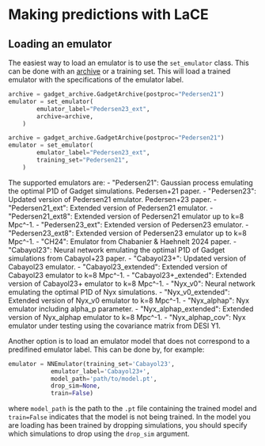 # Making predictions with LaCE

## Loading an emulator 
The easiest way to load an emulator is to use the `set_emulator` class. This can be done with an [archive](archive.md) or a training set. This will load a trained emulator with the specifications of the emulator label.

```python
archive = gadget_archive.GadgetArchive(postproc="Pedersen21")
emulator = set_emulator(
        emulator_label="Pedersen23_ext",
        archive=archive,
    )
```

```python
archive = gadget_archive.GadgetArchive(postproc="Pedersen21")
emulator = set_emulator(
        emulator_label="Pedersen23_ext",
        training_set="Pedersen21",
    )
```

The supported emulators are: 
    - "Pedersen21": Gaussian process emulating the optimal P1D of Gadget simulations. Pedersen+21 paper.
    - "Pedersen23": Updated version of Pedersen21 emulator. Pedersen+23 paper.
    - "Pedersen21_ext": Extended version of Pedersen21 emulator.
    - "Pedersen21_ext8": Extended version of Pedersen21 emulator up to k=8 Mpc^-1.
    - "Pedersen23_ext": Extended version of Pedersen23 emulator.
    - "Pedersen23_ext8": Extended version of Pedersen23 emulator up to k=8 Mpc^-1.
    - "CH24": Emulator from Chabanier & Haehnelt 2024 paper.
    - "Cabayol23": Neural network emulating the optimal P1D of Gadget simulations from Cabayol+23 paper.
    - "Cabayol23+": Updated version of Cabayol23 emulator.
    - "Cabayol23_extended": Extended version of Cabayol23 emulator to k=8 Mpc^-1.
    - "Cabayol23+_extended": Extended version of Cabayol23+ emulator to k=8 Mpc^-1.
    - "Nyx_v0": Neural network emulating the optimal P1D of Nyx simulations.
    - "Nyx_v0_extended": Extended version of Nyx_v0 emulator to k=8 Mpc^-1.
    - "Nyx_alphap": Nyx emulator including alpha_p parameter.
    - "Nyx_alphap_extended": Extended version of Nyx_alphap emulator to k=8 Mpc^-1.
    - "Nyx_alphap_cov": Nyx emulator under testing using the covariance matrix from DESI Y1.

Another option is to load an emulator model that does not correspond to a predifined emulator label. This can be done by, for example:

```python
emulator = NNEmulator(training_set='Cabayol23', 
            emulator_label='Cabayol23+',
            model_path='path/to/model.pt',
            drop_sim=None,
            train=False)
```
where `model_path` is the path to the `.pt` file containing the trained model and `train=False` indicates that the model is not being trained. In the model you are loading has been trained by dropping simulations, you should specify which simulations to drop using the `drop_sim` argument.

